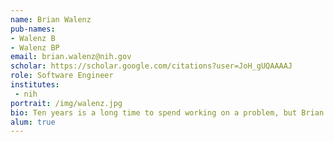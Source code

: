 ```yaml
---
name: Brian Walenz
pub-names:
- Walenz B
- Walenz BP
email: brian.walenz@nih.gov
scholar: https://scholar.google.com/citations?user=JoH_gUQAAAAJ
role: Software Engineer
institutes:
 - nih
portrait: /img/walenz.jpg
bio: Ten years is a long time to spend working on a problem, but Brian proudly admits that he has spent that long working on the DNA sequence read assembly problem. In that time, he has seen five new sequencing technologies introduced (there were certainly more that tried but they never gained significant presence). Each technology came with the promise of solving all assembly problems, only for us to painfully discover that each one introduced a new set of problems. As a result, each new technology required adjustments, or even entirely new algorithms, to handle their specific characteristics and systematic errors. This is why he is still doing read assembly after ten years. It is just one problem, but it changes every year.
alum: true
---
```

